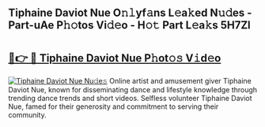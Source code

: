 ## Tiphaine Daviot Nue O𝚗𝚕yf𝚊ns L𝚎a𝚔ed N𝚞𝚍es - Part-uAe P𝚑𝚘tos Vi𝚍𝚎o - H𝚘𝚝 Part L𝚎a𝚔s 5H7Zl

# <h2><a href="http://kfe0atp.oniu.top/?m=Tiphaine+Daviot+Nue">🔗👉 🔴 Tiphaine Daviot Nue P𝚑ot𝚘𝚜 V𝚒d𝚎o</a></h2>

[![Tiphaine Daviot Nue Nu𝚍e𝚜](https://i.imgur.com/0qMVB7G.gif)](http://kfe0atp.oniu.top/?m=Tiphaine+Daviot+Nue)
Online artist and amusement giver Tiphaine Daviot Nue, known for disseminating dance and lifestyle knowledge through trending dance trends and short videos. Selfless volunteer Tiphaine Daviot Nue, famed for their generosity and commitment to serving their community.  
